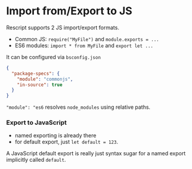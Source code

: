 # Import from/Export to JS

Rescript supports 2 JS import/export formats.
- Common JS: `require("MyFile")` and `module.exports = ...`
- ES6 modules: `import * from MyFile` and `export let ...`

It can be configured via `bsconfig.json`
```json
{
  "package-specs": {
    "module": "commonjs",
    "in-source": true
  }
}
```
```"module": "es6``` resolves `node_modules` using relative paths.

### Export to JavaScript
- named exporting is already there
- for default export, just `let default = 123`. 

A JavaScript default export is really just syntax sugar for a named export implicitly called `default`.

